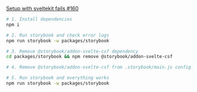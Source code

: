 [Setup with sveltekit fails #160](https://github.com/storybookjs/addon-svelte-csf/issues/160)

```bash
# 1. Install dependencies
npm i

# 2. Run storybook and check error logs
npm run storybook -w packages/storybook

# 3. Remove @storybook/addon-svelte-csf dependency
cd packages/storybook && npm remove @storybook/addon-svelte-csf

# 4. Remove @storybook/addon-svelte-csf from .storybook/main.js config

# 5. Run storybook and everything works
npm run storybook -w packages/storybook
```
